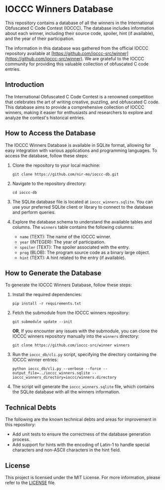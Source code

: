 # IOCCC Winners Database

This repository contains a database of all the winners in the International Obfuscated C Code Contest (IOCCC). 
The database includes information about each winner, including their source code, spoiler, hint (if available), and the
year of their participation.

The information in this database was gathered from the official IOCCC repository available at
[https://github.com/ioccc-src/winner](https://github.com/ioccc-src/winner). We are grateful to the IOCCC community for
providing this valuable collection of obfuscated C code entries.

## Introduction

The International Obfuscated C Code Contest is a renowned competition that celebrates the art of writing creative, 
puzzling, and obfuscated C code. This database aims to provide a comprehensive collection of IOCCC winners, making it
easier for enthusiasts and researchers to explore and analyze the contest's historical entries.

## How to Access the Database

The IOCCC Winners Database is available in SQLite format, allowing for easy integration with various applications and 
programming languages. To access the database, follow these steps:

1. Clone the repository to your local machine:
   ```
   git clone https://github.com/nir-mo/ioccc-db.git
   ```

2. Navigate to the repository directory:
   ```
   cd ioccc-db
   ```

3. The SQLite database file is located at `ioccc_winners.sqlite`. You can use your preferred SQLite client or library 
   to connect to the database and perform queries.

4. Explore the database schema to understand the available tables and columns. The `winners` table contains the 
   following columns:
   - `name` (TEXT): The name of the IOCCC winner.
   - `year` (INTEGER): The year of participation.
   - `spoiler` (TEXT): The spoiler associated with the entry.
   - `prog` (BLOB): The program source code as a binary large object.
   - `hint` (TEXT): A hint related to the entry (if available).

## How to Generate the Database

To generate the IOCCC Winners Database, follow these steps:

1. Install the required dependencies:
   ```
   pip install -r requirements.txt
   ```

2. Fetch the submodule from the IOCCC winners repository:
   ```
   git submodule update --init
   ```
   
   __OR__, If you encounter any issues with the submodule, you can clone the IOCCC winners repository manually into the
   `winners` directory:
   ```
   git clone https://github.com/ioccc-src/winner winners
   ```

3. Run the `ioccc_db/cli.py` script, specifying the directory containing the IOCCC winner entries:
   ```
   python ioccc_db/cli.py --verbose --force --output_file=../ioccc_winners.sqlite --ioccc_winners_directory=ioccc/winners.directory
   ```

4. The script will generate the `ioccc_winners.sqlite` file, which contains the SQLite database with all the winners 
   information.

## Technical Debts

The following are the known technical debts and areas for improvement in this repository:

- Add unit tests to ensure the correctness of the database generation process.
- Add support for hints with the encoding of Latin-1 to handle special characters and non-ASCII characters in the hint 
  field.


## License

This project is licensed under the MIT License. For more information, please refer to the [LICENSE](LICENSE) file.
